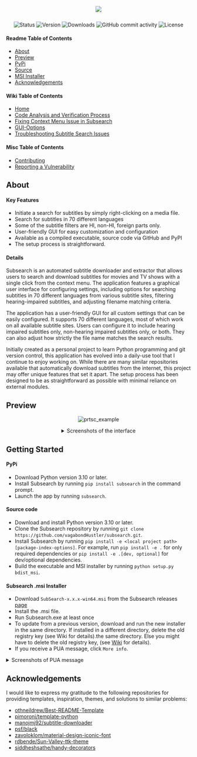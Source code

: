 <h1 align="center"><img src="https://raw.githubusercontent.com/vagabondHustler/SubSearch/main/assets/subsearch_v2.png"/></h1>

<div align="center">
  
![Status](https://img.shields.io/badge/status-active-success?&style=flat-square&label=release&labelColor=1e1e2e&color=a6e3a1)
![Version](https://img.shields.io/github/v/tag/vagabondhustler/subsearch?style=flat-square&label=release&labelColor=1e1e2e&color=eba0ac)
![Downloads](https://img.shields.io/github/downloads/vagabondhustler/subsearch/total?style=flat-square&labelColor=1e1e2e&color=f5c2e7)
![GitHub commit activity](https://img.shields.io/github/commit-activity/m/vagabondhustler/subsearch?&style=flat-square&label=release&labelColor=1e1e2e&color=fab387)
![License](https://img.shields.io/github/license/vagabondhustler/SUbSearch?&style=flat-square&label=release&labelColor=1e1e2e&color=b4befe)

</div>

#### Readme Table of Contents

- [About](#about)
- [Preview](#preview)
- [PyPi](#pypi)
- [Source](#src)
- [MSI Installer](#msi)
- [Acknowledgements](#thanks)

#### Wiki Table of Contents

- [Home](https://github.com/vagabondHustler/subsearch/wiki)
- [Code Analysis and Verification Process](https://github.com/vagabondHustler/subsearch/wiki/Code-Analysis-and-Verification-Process)
- [Fixing Context Menu Issue in Subsearch](https://github.com/vagabondHustler/subsearch/wiki/Fixing-Context-Menu-Issue-in-Subsearch)
- [GUI-Options](https://github.com/vagabondHustler/subsearch/wiki/GUI-Options)
- [Troubleshooting Subtitle Search Issues](https://github.com/vagabondHustler/subsearch/wiki/Troubleshooting-Subtitle-Search-Issues)

#### Misc Table of Contents

- [Contributing](https://github.com/vagabondHustler/SubSearch/blob/main/.github/CONTRIBUTING.md)
- [Reporting a Vulnerability](https://github.com/vagabondHustler/SubSearch/blob/main/.github/SECURITY.md)

## About <a name = "about"></a>

#### Key Features
  
- Initiate a search for subtitles by simply right-clicking on a media file.
- Search for subtitles in 70 different languages
- Some of the subtitle filters are HI, non-HI, foreign parts only.
- User-friendly GUI for easy customization and configuration
- Available as a compiled executable, source code via GitHub and PyPI
- The setup process is straightforward.

#### Details

Subsearch is an automated subtitle downloader and extractor that allows users to search and download subtitles for movies and TV shows with a single click from the context menu. The application features a graphical user interface for configuring settings, including options for searching subtitles in 70 different languages from various subtitle sites, filtering hearing-impaired subtitles, and adjusting filename matching criteria.

The application has a user-friendly GUI for all custom settings that can be easily configured. It supports 70 different languages, most of which work on all available subtitle sites. Users can configure it to include hearing impaired subtitles only, non-hearing impaired subtitles only, or both. They can also adjust how strictly the file name matches the search results.

Initially created as a personal project to learn Python programming and git version control, this application has evolved into a daily-use tool that I continue to enjoy working on. While there are many similar repositories available that automatically download subtitles from the internet, this project may offer unique features that set it apart. The setup process has been designed to be as straightforward as possible with minimal reliance on external modules.

## Preview <a name = "preview"></a>

<div align="center">

![prtsc_example](https://raw.githubusercontent.com/vagabondHustler/SubSearch/main/assets/example.gif)

<details>
<summary>Screenshots of the interface</summary>

![prtsc_language](https://raw.githubusercontent.com/vagabondHustler/subsearch/main/assets/language_options.png)

![prtsc_search](https://raw.githubusercontent.com/vagabondHustler/subsearch/main/assets/search_filters.png)

![prtsc_settings](https://raw.githubusercontent.com/vagabondHustler/subsearch/main/assets/subsearch_options.png)

![prtsc_download](https://raw.githubusercontent.com/vagabondHustler/SubSearch/main/assets/download_manager.png)

</details>

</div>

## Getting Started <a name = "getting_started_src"></a>

#### PyPi<a name = "pypi"></a>

- Download Python version 3.10 or later.
- Install Subsearch by running `pip install subsearch` in the command prompt.
- Launch the app by running `subsearch`.


#### Source code <a name = "src"></a>

- Download and install Python version 3.10 or later.
- Clone the Subsearch repository by running `git clone https://github.com/vagabondHustler/subsearch.git`.
- Install Subsearch by running `pip install -e <local project path>[package-index-options]`. For example, run `pip install -e .` for only required dependencies or `pip install -e .[dev, optional]` for dev/optional dependencies.
- Build the executable and MSI installer by running `python setup.py bdist_msi`.

#### Subsearch .msi Installer <a name = "msi"></a>

- Download `SubSearch-x.x.x-win64.msi` from the Subsearch releases [page](https://github.com/vagabondHustler/SubSearch/releases)
- Install the .msi file.
- Run Subsearch.exe at least once
- To update from a previous version, download and run the new installer in the same directory. If installed in a different directory, delete the old registry key (see Wiki for details).the same directory. Else you might have to delete the old registry key, (see [Wiki](https://github.com/vagabondHustler/subsearch/wiki/Fixing-Context-Menu-Issue-in-Subsearch) for details).
- If you receive a PUA message, click `More info`.

<details>
<summary>Screenshots of PUA message<a name = "code"></a></summary>

![prtsc_moreinfo](https://raw.githubusercontent.com/vagabondHustler/SubSearch/main/assets/moreinfo.png)

![prtsc_runanyway](https://raw.githubusercontent.com/vagabondHustler/SubSearch/main/assets/runanyway.png)

---

</details>

## Acknowledgements<a name = "thanks"></a>

I would like to express my gratitude to the following repositories for providing templates, inspiration, themes, and solutions to similar problems:

- [othneildrew/Best-README-Template](https://github.com/othneildrew/Best-README-Template)
- [pimoroni/template-python](https://github.com/pimoroni/template-python/blob/master/.github/CONTRIBUTING.md)
- [manojmj92/subtitle-downloader](https://github.com/manojmj92/subtitle-downloader)
- [psf/black](https://github.com/psf/black)
- [zavoloklom/material-design-iconic-font](https://github.com/zavoloklom/material-design-iconic-font)
- [rdbende/Sun-Valley-ttk-theme](https://github.com/rdbende/Sun-Valley-ttk-theme)
- [siddheshsathe/handy-decorators](https://github.com/siddheshsathe/handy-decorators)
